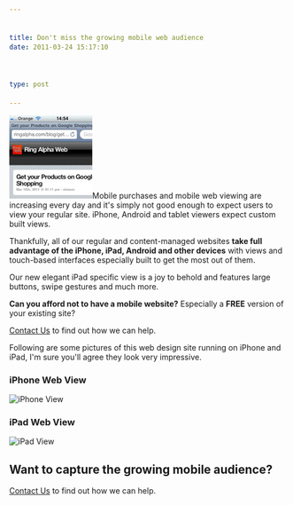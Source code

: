 ```yaml
---


title: Don't miss the growing mobile web audience
date: 2011-03-24 15:17:10



type: post

---
```

![](/assets/iphone_ra.jpg "iPhone view of Ring Alpha")Mobile purchases
and mobile web viewing are increasing every day and it's simply not good
enough to expect users to view your regular site. iPhone, Android and
tablet viewers expect custom built views.

Thankfully, all of our regular and content-managed websites **take full
advantage of the iPhone, iPad, Android and other devices** with views
and touch-based interfaces especially built to get the most out of them.

Our new elegant iPad specific view is a joy to behold and features large
buttons, swipe gestures and much more.

**Can you afford not to have a mobile website?** Especially a **FREE**
version of your existing site?

[Contact Us](/contact) to find out how we can help.

Following are some pictures of this web design site running on iPhone
and iPad, I'm sure you'll agree they look very impressive.

### iPhone Web View

![](/assets/photo-1.png "iPhone View")

### iPad Web View

![](/assets/photo-e1300979026311.png "iPad View")

Want to capture the growing mobile audience?
--------------------------------------------

[Contact Us](/contact) to find out how we can help.

